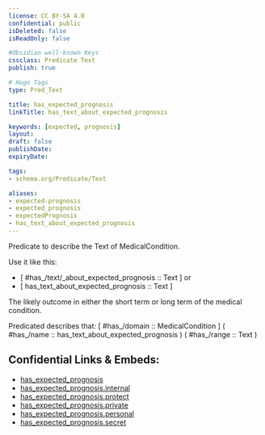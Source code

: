 ```yaml
---
license: CC BY-SA 4.0
confidential: public
isDeleted: false
isReadOnly: false

#Obsidian well-known Keys
cssclass: Predicate Text
publish: true

# Hugo Tags
type: Pred_Text

title: has_expected_prognosis
linkTitle: has_text_about_expected_prognosis

keywords: [expected, prognosis]
layout: 
draft: false
publishDate:
expiryDate: 

tags:
- schema.org/Predicate/Text

aliases:
- expected-prognosis
- expected_prognosis
- expectedPrognosis
- has_text_about_expected_prognosis
---
```


Predicate to describe the Text of MedicalCondition.

Use it like this: 
- [ #has_/text/_about_expected_prognosis :: Text ] or 
- [ has_text_about_expected_prognosis :: Text ] 

The likely outcome in either the short term or long term of the medical condition.

Predicated describes that: 
[ #has_/domain  :: MedicalCondition ]
( #has_/name :: has_text_about_expected_prognosis )
( #has_/range :: Text )



## Confidential Links & Embeds: 
- [has_expected_prognosis](../../../../_public/schema.org/Predicate/Texts/has_expected_prognosis.md) 
- [has_expected_prognosis.internal](../../../../_internal/schema.org/Predicate/Texts/has_expected_prognosis.internal.md) 
- [has_expected_prognosis.protect](../../../../_protect/schema.org/Predicate/Texts/has_expected_prognosis.protect.md) 
- [has_expected_prognosis.private](../../../../_private/schema.org/Predicate/Texts/has_expected_prognosis.private.md) 
- [has_expected_prognosis.personal](../../../../_personal/schema.org/Predicate/Texts/has_expected_prognosis.personal.md) 
- [has_expected_prognosis.secret](../../../../_secret/schema.org/Predicate/Texts/has_expected_prognosis.secret.md) 
